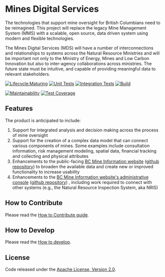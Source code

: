 # Mines Digital Services

The technologies that support mine oversight for British Columbians need to be reimagined. This project will replace the legacy Mine Management System (MMS) with a scalable, open source, data driven system using modern and flexible technologies.

The Mines Digital Services (MDS) will have a number of interconnections and relationships to systems across the Natural Resource Ministries and will be important not only to the Ministry of Energy, Mines and Low Carbon Innovation but also to inter-agency collaborations across ministries. The future state must be intuitive, and capable of providing meaningful data to relevant stakeholders.

[![Lifecycle:Maturing](https://img.shields.io/badge/Lifecycle-Maturing-007EC6)](Redirect-URL)
[![Unit Tests](https://github.com/bcgov/mds/actions/workflows/tests-unit.yaml/badge.svg)](https://github.com/bcgov/mds/actions/workflows/tests-unit.yaml)
[![Integration Tests](https://github.com/bcgov/mds/actions/workflows/tests-integration.yaml/badge.svg)](https://github.com/bcgov/mds/actions/workflows/tests-integration.yaml)
[![Build](https://github.com/bcgov/mds/actions/workflows/build.yaml/badge.svg)](https://github.com/bcgov/mds/actions/workflows/build.yaml)

[![Maintainability](https://api.codeclimate.com/v1/badges/383b986cb973e1d0187f/maintainability)](https://codeclimate.com/github/bcgov/mds/maintainability)
[![Test Coverage](https://api.codeclimate.com/v1/badges/383b986cb973e1d0187f/test_coverage)](https://codeclimate.com/github/bcgov/mds/test_coverage)

## Features

The product is anticipated to include:

1. Support for integrated analysis and decision making across the process of mine oversight
2. Support for the creation of a complex data model that can connect various components of mines. Some examples include consultation information, risk management modeling, spatial data, financial tracking and collecting and physical attributes
3. Enhancements to the public-facing [BC Mine Information website](http://mines.nrs.gov.bc.ca/) ([github repository](https://github.com/bcgov/mem-mmti-public)) to broaden the available data and create new or improved functionality to increase usability
4. Enhancements to the [BC Mine Information website's administrative console](https://mines.empr.gov.bc.ca/) ([github repository](https://github.com/bcgov/mem-admin)) , including work required to connect with other systems (e.g., the Natural Resource Inspection System, aka NRIS)

## How to Contribute

Please read the [How to Contribute guide](CONTRIBUTING.md).

## How to Develop

Please read the [How to develop](USAGE.md).

## License

Code released under the [Apache License, Version 2.0](LICENSE.md).